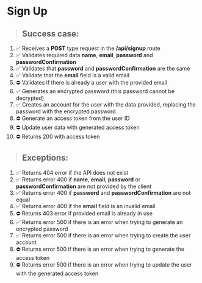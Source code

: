 # Sign Up

> ## Success case:
1. ✅ Receives a **POST** type request in the **/api/signup** route
2. ✅ Validates required data **name**, **email**, **password** and **passwordConfirmation**
3. ✅ Validates that **password** and **passwordConfirmation** are the same
4. ✅ Validate that the **email** field is a valid email
5. ⛔️ Validates if there is already a user with the provided email
6. ✅ Generates an encrypted password (this password cannot be decrypted)
7. ✅ Creates an account for the user with the data provided, replacing the password with the encrypted password
8. ⛔️ Generate an access token from the user ID
9. ⛔️ Update user data with generated access token
10. ⛔️ Returns 200 with access token

> ## Exceptions:
1. ✅ Returns 404 error if the API does not exist
2. ✅ Returns error 400 if **name**, **email**, **password** or **passwordConfirmation** are not provided by the client
3. ✅ Returns error 400 if **password** and **passwordConfirmation** are not equal
4. ✅ Returns error 400 if the **email** field is an invalid email
5. ⛔️ Returns 403 error if provided email is already in use
6. ✅ Returns error 500 if there is an error when trying to generate an encrypted password
7. ✅ Returns error 500 if there is an error when trying to create the user account
8. ⛔️ Returns error 500 if there is an error when trying to generate the access token
9. ⛔️ Returns error 500 if there is an error when trying to update the user with the generated access token
